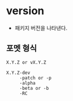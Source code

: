 # version

* 패키지 버전을 나타낸다.

## 포멧 형식

```
X.Y.Z or vX.Y.Z

X.Y.Z-dev
     -patch or -p
     -alpha
     -beta or -b
     -RC
```

